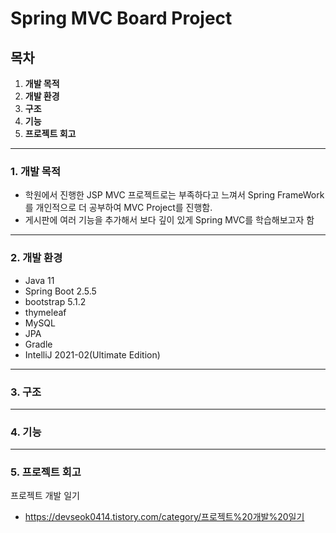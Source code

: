 # Spring MVC Board Project

## 목차
1. **개발 목적**
2. **개발 환경**
3. **구조**
4. **기능**
5. **프로젝트 회고**
---
### 1. 개발 목적

- 학원에서 진행한 JSP MVC 프로젝트로는 부족하다고 느껴서 Spring FrameWork를 개인적으로 더 공부하여 MVC Project를 진행함.
- 게시판에 여러 기능을 추가해서 보다 깊이 있게 Spring MVC를 학습해보고자 함
---
### 2. 개발 환경

- Java 11
- Spring Boot 2.5.5
- bootstrap 5.1.2
- thymeleaf
- MySQL
- JPA
- Gradle
- IntelliJ 2021-02(Ultimate Edition)


---
### 3. 구조


---
### 4. 기능


---
### 5. 프로젝트 회고
프로젝트 개발 일기
- https://devseok0414.tistory.com/category/프로젝트%20개발%20일기